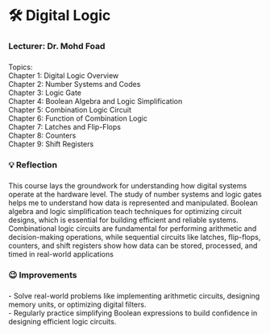<h1 align="left">🛠 Digital Logic</h1>

###

<h3 align="left">Lecturer: Dr. Mohd Foad</h3>

###

<p align="left">Topics: <br>Chapter 1: Digital Logic Overview<br>Chapter 2: Number Systems and Codes<br>Chapter 3: Logic Gate<br>Chapter 4: Boolean Algebra and Logic Simplification<br>Chapter 5: Combination Logic Circuit<br>Chapter 6: Function of Combination Logic <br>Chapter 7: Latches and Flip-Flops<br>Chapter 8: Counters<br>Chapter 9: Shift Registers</p>

###

<h3 align="left">💡 Reflection</h3>

###

<p align="left">This course lays the groundwork for understanding how digital systems operate at the hardware level. The study of number systems and logic gates helps me to understand how data is represented and manipulated. Boolean algebra and logic simplification teach techniques for optimizing circuit designs, which is essential for building efficient and reliable systems. Combinational logic circuits are fundamental for performing arithmetic and decision-making operations, while sequential circuits like latches, flip-flops, counters, and shift registers show how data can be stored, processed, and timed in real-world applications</p>

###

<h3 align="left">😉 Improvements</h3>

###

<p align="left">- Solve real-world problems like implementing arithmetic circuits, designing memory units, or optimizing digital filters.<br>- Regularly practice simplifying Boolean expressions to build confidence in designing efficient logic circuits.</p>

###
